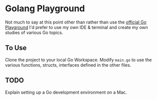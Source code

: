 # Golang Playground

Not much to say at this point other than rather than use the [official Go Playground](https://play.golang.org/) I'd prefer to use my own IDE & terminal and create my own studies of various Go topics.

## To Use

Clone the project to your local Go Workspace.
Modify `main.go` to use the various functions, structs, interfaces defined in the other files.

## TODO

Explain setting up a Go development environment on a Mac.
